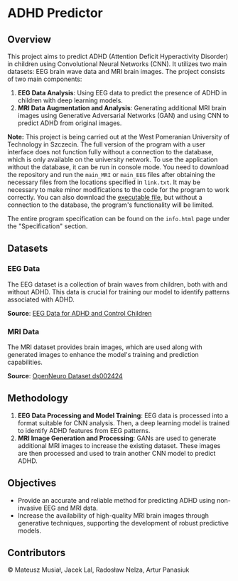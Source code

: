 # ADHD Predictor

## Overview

This project aims to predict ADHD (Attention Deficit Hyperactivity Disorder) in children using Convolutional Neural Networks (CNN). It utilizes two main datasets: EEG brain wave data and MRI brain images. The project consists of two main components:

1. **EEG Data Analysis**: Using EEG data to predict the presence of ADHD in children with deep learning models.
2. **MRI Data Augmentation and Analysis**: Generating additional MRI brain images using Generative Adversarial Networks (GAN) and using CNN to predict ADHD from original images.

**Note:** This project is being carried out at the West Pomeranian University of Technology in Szczecin. The full version of the program with a user interface does not function fully without a connection to the database, which is only available on the university network. To use the application without the database, it can be run in console mode. You need to download the repository and run the `main_MRI` or `main_EEG` files after obtaining the necessary files from the locations specified in `link.txt`. It may be necessary to make minor modifications to the code for the program to work correctly. You can also download the [executable file](https://drive.google.com/drive/folders/1psPeXf14x0Ws7oRFMAxcfYPqa9xKi9uW?usp=sharing), but without a connection to the database, the program's functionality will be limited.

The entire program specification can be found on the `info.html` page under the "Specification" section.

## Datasets

### EEG Data

The EEG dataset is a collection of brain waves from children, both with and without ADHD. This data is crucial for training our model to identify patterns associated with ADHD.

**Source**: [EEG Data for ADHD and Control Children](https://ieee-dataport.org/open-access/eeg-data-adhd-control-children)

### MRI Data

The MRI dataset provides brain images, which are used along with generated images to enhance the model's training and prediction capabilities.

**Source**: [OpenNeuro Dataset ds002424](https://openneuro.org/datasets/ds002424/versions/1.2.0)

## Methodology

1. **EEG Data Processing and Model Training**: EEG data is processed into a format suitable for CNN analysis. Then, a deep learning model is trained to identify ADHD features from EEG patterns.
2. **MRI Image Generation and Processing**: GANs are used to generate additional MRI images to increase the existing dataset. These images are then processed and used to train another CNN model to predict ADHD.

## Objectives

- Provide an accurate and reliable method for predicting ADHD using non-invasive EEG and MRI data.
- Increase the availability of high-quality MRI brain images through generative techniques, supporting the development of robust predictive models.

## Contributors

&copy; Mateusz Musiał, Jacek Lal, Radosław Nelza, Artur Panasiuk
